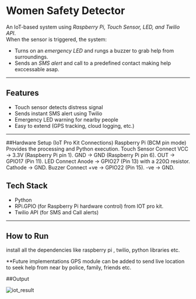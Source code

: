 
# Women Safety Detector 

An IoT-based system using *Raspberry Pi, Touch Sensor, LED, and Twilio API*.  
When the sensor is triggered, the system:
- Turns on an *emergency LED* and rungs a buzzer to grab help from surroundings.
- Sends an *SMS alert* and call to a predefined contact making help exccessable asap.

---

## Features
- Touch sensor detects distress signal  
- Sends instant SMS alert using Twilio  
- Emergency LED warning for nearby people  
- Easy to extend (GPS tracking, cloud logging, etc.)

---
##Hardware Setup (IoT Pro Kit Connections)
Raspberry Pi (BCM pin mode)
Provides the processing and Python execution.
Touch Sensor
Connect VCC → 3.3V (Raspberry Pi pin 1).
GND → GND (Raspberry Pi pin 6).
OUT → GPIO17 (Pin 11).
LED
Connect Anode → GPIO27 (Pin 13) with a 220Ω resistor.
Cathode → GND.
Buzzer
Connect +ve → GPIO22 (Pin 15).
-ve → GND.

##  Tech Stack
- Python  
- RPi.GPIO (for Raspberry Pi hardware control) from IOT pro kit.
- Twilio API (for SMS and Call alerts)

---

##  How to Run
install all the dependencies like raspberry pi , twilio, python libraries etc.


**Future implementations
GPS module can be added to send live location to seek help from near by police, family, friends etc.

##Output

![iot_result](https://github.com/user-attachments/assets/de7d938d-5e39-4c88-8883-2e33e0d23e73)


